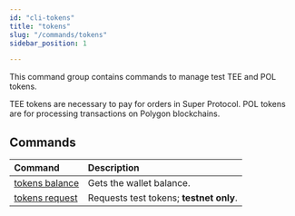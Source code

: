 ```yaml
---
id: "cli-tokens"
title: "tokens"
slug: "/commands/tokens"
sidebar_position: 1

---
```


This command group contains commands to manage test TEE and POL tokens.

TEE tokens are necessary to pay for orders in Super Protocol. POL tokens are for processing transactions on Polygon blockchains.

## Commands

| **Command** | **Description** |
| :- | :- |
| [tokens balance](/cli/commands/tokens/balance) | Gets the wallet balance. |
| [tokens request](/cli/commands/tokens/request) | Requests test tokens; **testnet only**. |
